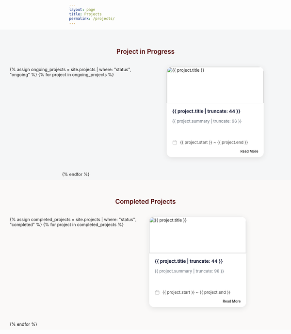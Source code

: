 ```yaml
---
layout: page
title: Projects
permalink: /projects/
---
```


<style>
.project-card,
.project-card *,
.project-card a {
  text-decoration: none;
}
.project-section-bg {
  background: #f5f6f7;
  min-height: unset;
  width: 100vw;
  position: relative;
  left: 50%;
  right: 50%;
  margin-left: -50vw;
  margin-right: -50vw;
  padding: 30px 0 10px 0;
}
.project-section-bg-completed {
  background: #faf9f8;
  min-height: unset;
  width: 100vw;
  position: relative;
  left: 50%;
  right: 50%;
  margin-left: -50vw;
  margin-right: -50vw;
  padding: 30px 0 10px 0;
}
.project-inner-container {
  max-width: 1200px;
  margin: 0 auto;
  padding: 0 32px;
}
.project-grid {
  display: grid;
  grid-template-columns: repeat(auto-fit, minmax(320px, 1fr));
  gap: 24px;
  justify-items: center; /* 카드 가운데 정렬 */
  justify-content: start; /* 전체 컨테이너 왼쪽 정렬 */
}

/* 이 클래스는 Completed Projects만 씀 */
.project-grid-left {
  display: grid;
  grid-template-columns: repeat(auto-fit, minmax(320px, 1fr));
  gap: 24px;
  justify-items: start; /* 항상 왼쪽 정렬 */
  justify-content: start;
}
  
.project-card {
  width: 320px;
  background: #fff;
  border-radius: 16px;
  box-shadow: 0 4px 18px #e0e0e0;
  transition: box-shadow .17s, transform .11s;
  display: block;
  color: inherit;
  margin-bottom: 24px;
  overflow: hidden;
  position: relative;
}
.project-card:hover {
  box-shadow: 0 12px 32px #dbdbdb;
  transform: translateY(-4px) scale(1.025);
}
.project-card-img {
  width: 100%;
  height: 120px;
  object-fit: cover;
  border-radius: 16px 16px 0 0;
}
.project-card-content {
  padding: 18px 18px 8px 18px;
}
.project-title {
  font-weight: 700;
  font-size: 1.08em;
  margin-bottom: 8px;
  color: #171c36;
  line-height: 1.25;
}
.project-summary {
  font-size: 0.97em;
  color: #656e7a;
  margin-bottom: 18px;
  min-height: 52px;
}
.project-date {
  font-size: 0.95em;
  color: #444;
  margin-bottom: 14px;
  display: flex;
  align-items: center;
  gap: 5px;
}
.project-readmore {
  text-align: right;
  font-weight: 600;
  color: #333;
  font-size: 0.80em;
  margin-bottom: 4px;
  letter-spacing: 0.01em;
}
@media (max-width: 850px) {
  .project-inner-container { max-width: 95vw; }
  .project-card { width: 96vw; max-width: 380px;}
}

.section-title {
  text-align: center;
  color: #999999;
  font-weight: 600;
  font-size: 1.5em;
  margin-bottom: 8px;
  margin-top: 0;
  letter-spacing: 0.01em;
}

.section-underline {
  width: 56px;
  height: 4px;
  background: #999999;
  border-radius: 2px;
  margin: 0 auto 20px auto;
  display: block;
}

@media (max-width: 600px) {
  .section-underline { width: 36px; }
}
  
</style>

<!-- Project in Progress Section -->
<div class="project-section-bg">
  <div class="project-inner-container">
    <h2 style="font-size:1.5em; font-weight:600; margin-bottom:18px; text-align:center;color: #500000;">
      Project in Progress
    </h2>
    <div class="section-title-underline"><span></span></div>
    <div style="margin-bottom:38px; margin-left:3px;"></div>
    <div class="project-grid">
      {% assign ongoing_projects = site.projects | where: "status", "ongoing" %}
      {% for project in ongoing_projects %}
        <a href="{{ project.url }}" class="project-card">
          <img src="{{ project.image }}" alt="{{ project.title }}" class="project-card-img">
          <div class="project-card-content">
            <div class="project-title">{{ project.title | truncate: 44 }}</div>
            <div style="width:36px; margin-bottom:14px;"></div>
            <div class="project-summary">{{ project.summary | truncate: 96 }}</div>
            <div class="project-date">
              <svg width="17" height="17" fill="#999" viewBox="0 0 20 20" style="margin-right:4px;vertical-align:middle;">
                <path d="M6 2v2H4.5A2.5 2.5 0 0 0 2 6.5v9A2.5 2.5 0 0 0 4.5 18h11A2.5 2.5 0 0 0 18 15.5v-9A2.5 2.5 0 0 0 15.5 4H14V2h-1.5v2h-5V2zM4.5 5h11A1.5 1.5 0 0 1 17 6.5V7H3v-.5A1.5 1.5 0 0 1 4.5 5zm11 12h-11A1.5 1.5 0 0 1 3 15.5V8h14v7.5A1.5 1.5 0 0 1 15.5 17z"/>
              </svg>
              {{ project.start }} ~ {{ project.end }}
            </div>
            <div class="project-readmore">Read More</div>
          </div>
        </a>
      {% endfor %}
    </div>
  </div>
</div>

<!-- Completed Projects Section -->
<div class="project-section-bg-completed">
  <div class="project-inner-container">
    <h2 style="font-size:1.5em; font-weight:600; margin-bottom:18px; text-align:center;color: #500000;">
      Completed Projects
    </h2>
    <div class="section-title-underline"><span></span></div>
    <div style="margin-bottom:38px; margin-left:3px;"></div>
    <div class="project-grid-left">
      {% assign completed_projects = site.projects | where: "status", "completed" %}
      {% for project in completed_projects %}
        <a href="{{ project.url }}" class="project-card">
          <img src="{{ project.image }}" alt="{{ project.title }}" class="project-card-img">
          <div class="project-card-content">
            <div class="project-title">{{ project.title | truncate: 44 }}</div>
            <div style="width:36px; margin-bottom:14px;"></div>
            <div class="project-summary">{{ project.summary | truncate: 96 }}</div>
            <div class="project-date">
              <svg width="17" height="17" fill="#999" viewBox="0 0 20 20" style="margin-right:4px;vertical-align:middle;">
                <path d="M6 2v2H4.5A2.5 2.5 0 0 0 2 6.5v9A2.5 2.5 0 0 0 4.5 18h11A2.5 2.5 0 0 0 18 15.5v-9A2.5 2.5 0 0 0 15.5 4H14V2h-1.5v2h-5V2zM4.5 5h11A1.5 1.5 0 0 1 17 6.5V7H3v-.5A1.5 1.5 0 0 1 4.5 5zm11 12h-11A1.5 1.5 0 0 1 3 15.5V8h14v7.5A1.5 1.5 0 0 1 15.5 17z"/>
              </svg>
              {{ project.start }} ~ {{ project.end }}
            </div>
            <div class="project-readmore">Read More</div>
          </div>
        </a>
      {% endfor %}
    </div>
  </div>
</div>

